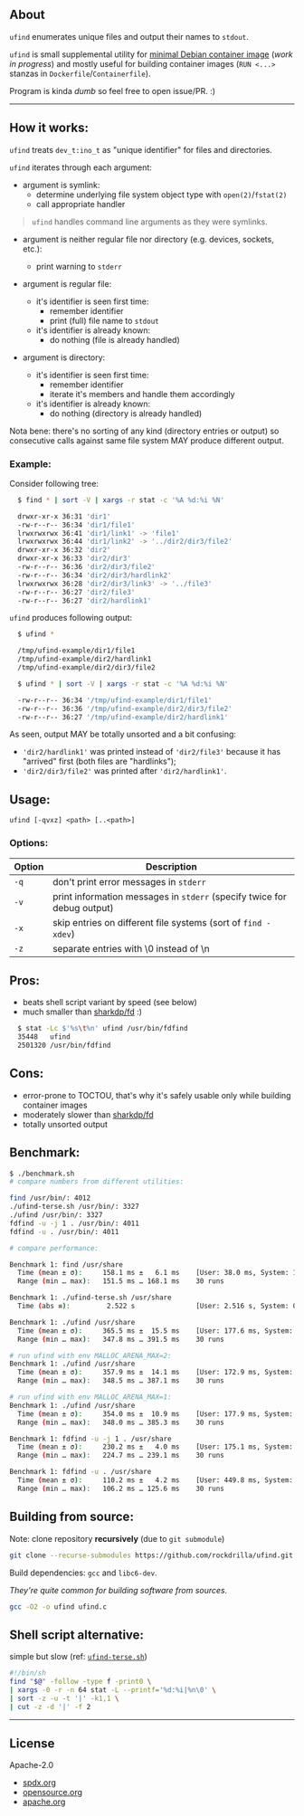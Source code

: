 ## About

`ufind` enumerates unique files and output their names to `stdout`.

`ufind` is small supplemental utility for [minimal Debian container image](https://github.com/rockdrilla/docker-debian) (*work in progress*) and mostly useful for building container images (`RUN <...>` stanzas in `Dockerfile`/`Containerfile`).

Program is kinda *dumb* so feel free to open issue/PR. :)

---

## How it works:

`ufind` treats `dev_t:ino_t` as "unique identifier" for files and directories.

`ufind` iterates through each argument:

- argument is symlink:
  - determine underlying file system object type with `open(2)`/`fstat(2)`
  - call appropriate handler

> `ufind` handles command line arguments as they were symlinks.

- argument is neither regular file nor directory (e.g. devices, sockets, etc.):
  - print warning to `stderr`

- argument is regular file:
  - it's identifier is seen first time:
    - remember identifier
    - print (full) file name to `stdout`
  - it's identifier is already known:
    - do nothing (file is already handled)

- argument is directory:
  - it's identifier is seen first time:
    - remember identifier
    - iterate it's members and handle them accordingly
  - it's identifier is already known:
    - do nothing (directory is already handled)

Nota bene: there's no sorting of any kind (directory entries or output)
so consecutive calls against same file system MAY produce different output.

### Example:

Consider following tree:

```sh
  $ find * | sort -V | xargs -r stat -c '%A %d:%i %N'

  drwxr-xr-x 36:31 'dir1'
  -rw-r--r-- 36:34 'dir1/file1'
  lrwxrwxrwx 36:41 'dir1/link1' -> 'file1'
  lrwxrwxrwx 36:44 'dir1/link2' -> '../dir2/dir3/file2'
  drwxr-xr-x 36:32 'dir2'
  drwxr-xr-x 36:33 'dir2/dir3'
  -rw-r--r-- 36:36 'dir2/dir3/file2'
  -rw-r--r-- 36:34 'dir2/dir3/hardlink2'
  lrwxrwxrwx 36:28 'dir2/dir3/link3' -> '../file3'
  -rw-r--r-- 36:27 'dir2/file3'
  -rw-r--r-- 36:27 'dir2/hardlink1'
```

`ufind` produces following output:

```sh
  $ ufind *

  /tmp/ufind-example/dir1/file1
  /tmp/ufind-example/dir2/hardlink1
  /tmp/ufind-example/dir2/dir3/file2

  $ ufind * | sort -V | xargs -r stat -c '%A %d:%i %N'

  -rw-r--r-- 36:34 '/tmp/ufind-example/dir1/file1'
  -rw-r--r-- 36:36 '/tmp/ufind-example/dir2/dir3/file2'
  -rw-r--r-- 36:27 '/tmp/ufind-example/dir2/hardlink1'
```

As seen, output MAY be totally unsorted and a bit confusing:

- `'dir2/hardlink1'` was printed instead of `'dir2/file3'` because it has "arrived" first (both files are "hardlinks");
- `'dir2/dir3/file2'` was printed after `'dir2/hardlink1'`.

## Usage:

`ufind [-qvxz] <path> [..<path>]`

### Options:

| Option | Description                                                             |
| ------ | ----------------------------------------------------------------------- |
|  `-q`  | don't print error messages in `stderr`                                  |
|  `-v`  | print information messages in `stderr` (specify twice for debug output) |
|  `-x`  | skip entries on different file systems (sort of `find -xdev`)           |
|  `-z`  | separate entries with \0 instead of \n                                  |

## Pros:

- beats shell script variant by speed (see below)
- much smaller than [sharkdp/fd](https://github.com/sharkdp/fd) :)

```sh
  $ stat -Lc $'%s\t%n' ufind /usr/bin/fdfind
  35448   ufind
  2501320 /usr/bin/fdfind
```

## Cons:

- error-prone to TOCTOU, that's why it's safely usable only while building container images
- moderately slower than [sharkdp/fd](https://github.com/sharkdp/fd)
- totally unsorted output

## Benchmark:

```sh
$ ./benchmark.sh
# compare numbers from different utilities:

find /usr/bin/: 4012
./ufind-terse.sh /usr/bin/: 3327
./ufind /usr/bin/: 3327
fdfind -u -j 1 . /usr/bin/: 4011
fdfind -u . /usr/bin/: 4011

# compare performance:

Benchmark 1: find /usr/share
  Time (mean ± σ):     158.1 ms ±   6.1 ms    [User: 38.0 ms, System: 119.9 ms]
  Range (min … max):   151.5 ms … 168.1 ms    30 runs

Benchmark 1: ./ufind-terse.sh /usr/share
  Time (abs ≡):         2.522 s               [User: 2.516 s, System: 0.451 s]

Benchmark 1: ./ufind /usr/share
  Time (mean ± σ):     365.5 ms ±  15.5 ms    [User: 177.6 ms, System: 187.5 ms]
  Range (min … max):   347.8 ms … 391.5 ms    30 runs

# run ufind with env MALLOC_ARENA_MAX=2:
Benchmark 1: ./ufind /usr/share
  Time (mean ± σ):     357.9 ms ±  14.1 ms    [User: 172.9 ms, System: 184.7 ms]
  Range (min … max):   348.5 ms … 387.1 ms    30 runs

# run ufind with env MALLOC_ARENA_MAX=1:
Benchmark 1: ./ufind /usr/share
  Time (mean ± σ):     354.0 ms ±  10.9 ms    [User: 177.9 ms, System: 175.9 ms]
  Range (min … max):   348.0 ms … 385.3 ms    30 runs

Benchmark 1: fdfind -u -j 1 . /usr/share
  Time (mean ± σ):     230.2 ms ±   4.0 ms    [User: 175.1 ms, System: 134.3 ms]
  Range (min … max):   224.7 ms … 239.1 ms    30 runs

Benchmark 1: fdfind -u . /usr/share
  Time (mean ± σ):     110.2 ms ±   4.2 ms    [User: 449.8 ms, System: 816.9 ms]
  Range (min … max):   106.2 ms … 125.6 ms    30 runs
```

## Building from source:

Note: clone repository **recursively** (due to `git submodule`)

```sh
git clone --recurse-submodules https://github.com/rockdrilla/ufind.git
```

Build dependencies: `gcc` and `libc6-dev`.

*They're quite common for building software from sources.*

```sh
gcc -O2 -o ufind ufind.c
```

## Shell script alternative:

simple but slow (ref: [`ufind-terse.sh`](ufind-terse.sh))

```sh
#!/bin/sh
find "$@" -follow -type f -print0 \
| xargs -0 -r -n 64 stat -L --printf='%d:%i|%n\0' \
| sort -z -u -t '|' -k1,1 \
| cut -z -d '|' -f 2
```

---

## License

Apache-2.0

- [spdx.org](https://spdx.org/licenses/Apache-2.0.html)
- [opensource.org](https://opensource.org/licenses/Apache-2.0)
- [apache.org](https://www.apache.org/licenses/LICENSE-2.0)
